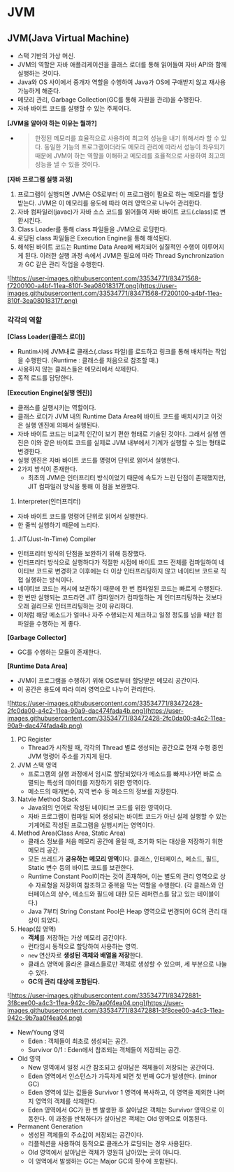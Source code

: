 # JVM

## **JVM(Java Virtual Machine)**

- 스택 기반의 가상 머신.
- JVM의 역할은 자바 애플리케이션을 클래스 로더를 통해 읽어들여 자바 API와 함께 실행하는 것이다.
- Java와 OS 사이에서 중개자 역할을 수행하여 Java가 OS에 구애받지 않고 재사용 가능하게 해준다.
- 메모리 관리, Garbage Collection(GC를 통해 자원을 관리)을 수행한다.
- 자바 바이트 코드를 실행할 수 있는 주체이다.

**[JVM을 알야아 하는 이유는 뭘까?]**

- > 한정된 메모리를 효율적으로 사용하여 최고의 성능을 내기 위해서라 할 수 있다. 동일한 기능의 프로그램이더라도 메모리 관리에 따라서 성능이 좌우되기 때문에 JVM이 하는 역할을 이해하고 메모리를 효율적으로 사용하여 최고의 성능을 낼 수 있을 것이다.

**[자바 프로그램 실행 과정]**

1. 프로그램이 실행되면 JVM은 OS로부터 이 프로그램이 필요로 하는 메모리를 할당받는다. JVM은 이 메모리를 용도에 따라 여러 영역으로 나누어 관리한다.
2. 자바 컴파일러(javac)가 자바 소스 코드를 읽어들여 자바 바이트 코드(.class)로 변환시킨다.
3. Class Loader를 통해 class 파일들을 JVM으로 로딩한다.
4. 로딩된 class 파일들은 Execution Engine을 통해 해석된다.
5. 해석된 바이트 코드는 Runtime Data Area에 배치되어 실질적인 수행이 이루어지게 된다. 이러한 실행 과정 속에서 JVM은 필요에 따라 Thread Synchronization과 GC 같은 관리 작업을 수행한다.

![https://user-images.githubusercontent.com/33534771/83471568-f7200100-a4bf-11ea-810f-3ea08018317f.png](https://user-images.githubusercontent.com/33534771/83471568-f7200100-a4bf-11ea-810f-3ea08018317f.png)

### **각각의 역할**

**[Class Loader(클래스 로더)]**

- Runtim시에 JVM내로 클래스(.class 파일)를 로드하고 링크를 통해 배치하는 작업을 수행한다. (Runtime : 클래스를 처음으로 참조할 때.)
- 사용하지 않는 클래스들은 메모리에서 삭제한다.
- 동적 로드를 담당한다.

**[Execution Engine(실행 엔진)]**

- 클래스를 실행시키는 역할이다.
- 클래스 로더가 JVM 내의 Runtime Data Area에 바이트 코드를 배치시키고 이것은 실행 엔진에 의해서 실행된다.
- 자바 바이트 코드는 비교적 인간이 보기 편한 형태로 기술된 것이다. 그래서 실행 엔진은 이와 같은 바이트 코드를 실제로 JVM 내부에서 기계가 실행할 수 있는 형태로 변경한다.
- 실행 엔진은 자바 바이트 코드를 명령어 단위로 읽어서 실행한다.
- 2가지 방식이 존재한다.
  - 최초의 JVM은 인터프리터 방식이었기 때문에 속도가 느린 단점이 존재했지만, JIT 컴파일러 방식을 통해 이 점을 보완했다.

1. Interpreter(인터프리터)

- 자바 바이트 코드를 명령어 단위로 읽어서 실행한다.
- 한 줄씩 실행하기 때문에 느리다.

1. JIT(Just-In-Time) Compiler

- 인터프리터 방식의 단점을 보완하기 위해 등장했다.
- 인터프리터 방식으로 실행하다가 적절한 시점에 바이트 코드 전체를 컴파일하여 네이티브 코드로 변경하고 이후에는 더 이상 인터프리팅하지 않고 네이티브 코드로 직접 실행하는 방식이다.
- 네이티브 코드는 캐시에 보관하기 때문에 한 번 컴파일된 코드는 빠르게 수행된다.
- 한 번만 실행되는 코드라면 JIT 컴파일러가 컴파일하는 게 인터프리팅하는 것보다 오래 걸리므로 인터프리팅하는 것이 유리하다.
- 이처럼 해당 메소드가 얼마나 자주 수행되는지 체크하고 일정 정도를 넘을 때만 컴파일을 수행하는 게 좋다.

**[Garbage Collector]**

- GC를 수행하는 모듈이 존재한다.

**[Runtime Data Area]**

- JVM이 프로그램을 수행하기 위해 OS로부터 할당받은 메모리 공간이다.
- 이 공간은 용도에 따라 여러 영역으로 나누어 관리한다.

![https://user-images.githubusercontent.com/33534771/83472428-2fc0da00-a4c2-11ea-90a9-dac474fada4b.png](https://user-images.githubusercontent.com/33534771/83472428-2fc0da00-a4c2-11ea-90a9-dac474fada4b.png)

1. PC Register
   - Thread가 시작될 때, 각각의 Thread 별로 생성되는 공간으로 현재 수행 중인 JVM 명령어 주소를 가지게 된다.
2. JVM 스택 영역
   - 프로그램의 실행 과정에서 임시로 할당되었다가 메소드를 빠져나가면 바로 소멸되는 특성의 데이터를 저장하기 위한 영역이다.
   - 메소드의 매개변수, 지역 변수 등 메소드의 정보를 저장한다.
3. Natvie Method Stack
   - Java외의 언어로 작성된 네이티브 코드를 위한 영역이다.
   - 자바 프로그램이 컴파일 되어 생성되는 바이트 코드가 아닌 실제 실행할 수 있는 기계어로 작성된 프로그램을 실행시키는 영역이다.
4. Method Area(Class Area, Static Area)
   - 클래스 정보를 처음 메모리 공간에 올릴 때, 초기화 되는 대상을 저장하기 위한 메모리 공간.
   - 모든 쓰레드가 **공유하는 메모리 영역**이다. 클래스, 인터페이스, 메소드, 필드, Static 변수 등의 바이트 코드를 보관한다.
   - Runtime Constant Pool이라는 것이 존재하며, 이는 별도의 관리 영역으로 상수 자료형을 저장하여 참조하고 중복을 막는 역할을 수행한다. (각 클래스와 인터페이스의 상수, 메소드와 필드에 대한 모든 레퍼런스를 담고 있는 테이블이다.)
   - Java 7부터 String Constant Pool은 Heap 영역으로 변경되어 GC의 관리 대상이 되었다.
5. Heap(힙 영역)
   - **객체**를 저장하는 가상 메모리 공간이다.
   - 런타임시 동적으로 할당하여 사용하는 영역.
   - `new` 연산자로 **생성된 객체와 배열을 저장**한다.
   - 클래스 영역에 올라온 클래스들로만 객체로 생성할 수 있으며, 세 부분으로 나눌 수 있다.
   - **GC의 관리 대상에 포함된다.**

![https://user-images.githubusercontent.com/33534771/83472881-3f8cee00-a4c3-11ea-942c-9b7aa0f4ea04.png](https://user-images.githubusercontent.com/33534771/83472881-3f8cee00-a4c3-11ea-942c-9b7aa0f4ea04.png)

- New/Young 영역
  - Eden : 객체들이 최초로 생성되는 공간.
  - Survivor 0/1 : Eden에서 참조되는 객체들이 저장되는 공간.
- Old 영역
  - New 영역에서 일정 시간 참조되고 살아남은 객체들이 저장되는 공간이다.
  - Eden 영역에서 인스턴스가 가득차게 되면 첫 번째 GC가 발생한다. (minor GC)
  - Eden 영역에 있는 값들을 Survivor 1 영역에 복사하고, 이 영역을 제외한 나머지 영역의 객체를 삭제한다.
  - Eden 영역에서 GC가 한 번 발생한 후 살아남은 객체는 Survivor 영역으로 이동한다. 이 과정을 반복하다가 살아남은 객체는 Old 영역으로 이동된다.
- Permanent Generation
  - 생성된 객체들의 주소값이 저장되는 공간이다.
  - 리플렉션을 사용하여 동적으로 클래스가 로딩되는 경우 사용된다.
  - Old 영역에서 살아남은 객체가 영원히 남아있는 곳이 아니다.
  - 이 영역에서 발생하는 GC는 Major GC의 횟수에 포함된다.